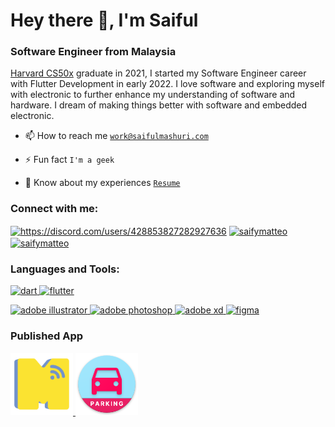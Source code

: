 # Hey there 👋, I'm Saiful

### Software Engineer from Malaysia

[Harvard CS50x](https://cs50.harvard.edu/x/) graduate in 2021, I started my Software Engineer career with Flutter Development in early 2022. I love software and exploring myself with electronic to further enhance my understanding of software and hardware. I dream of making things better with software and embedded electronic.

- 📫 How to reach me [```work@saifulmashuri.com```](mailto:work@saifulmashuri.com)

- ⚡ Fun fact ```I'm a geek```

- 📄 Know about my experiences [```Resume```](https://github.com/saifymatteo/saifymatteo/releases/latest/download/Resume.Saiful.Mashuri.pdf)

<h3 align="left">Connect with me:</h3>
<p align="left">
<a href="https://discord.com/users/1019788584556953650" target="blank"><img align="center" src="https://raw.githubusercontent.com/rahuldkjain/github-profile-readme-generator/master/src/images/icons/Social/discord.svg" alt="https://discord.com/users/428853827282927636" height="30" width="40" /></a>
<a href="https://linkedin.com/in/saifymatteo" target="blank"><img align="center" src="https://raw.githubusercontent.com/rahuldkjain/github-profile-readme-generator/master/src/images/icons/Social/linked-in-alt.svg" alt="saifymatteo" height="30" width="40" /></a>
<a href="https://fb.com/saifymatteo" target="blank"><img align="center" src="https://raw.githubusercontent.com/rahuldkjain/github-profile-readme-generator/master/src/images/icons/Social/facebook.svg" alt="saifymatteo" height="30" width="40" /></a>
</p>

<h3 align="left">Languages and Tools:</h3>
<p align="left">
<a href="https://dart.dev" target="_blank" rel="noreferrer"> <img src="https://img.shields.io/badge/-dart-0e3956?&style=for-the-badge&logo=dart&logoColor=white" alt="dart" height="30"/> </a>
<a href="https://flutter.dev" target="_blank" rel="noreferrer"> <img src="https://img.shields.io/badge/-flutter-1fbcfd?&style=for-the-badge&logo=flutter&logoColor=white" alt="flutter" height="30"/> </a>
</p>
<p align="left">
<a href="https://www.adobe.com/in/products/illustrator.html" target="_blank" rel="noreferrer"> <img src="https://img.shields.io/badge/-Illustrator-FF9A00?&style=for-the-badge&logo=adobeillustrator&logoColor=white" alt="adobe illustrator" height="30"/> </a>
<a href="https://www.adobe.com/my_en/products/photoshop.html" target="_blank" rel="noreferrer"> <img src="https://img.shields.io/badge/-Photoshop-31A8FF?&style=for-the-badge&logo=adobephotoshop&logoColor=white" alt="adobe photoshop" height="30"/> </a>
<a href="https://www.adobe.com/my_en/products/xd.html" target="_blank" rel="noreferrer"> <img src="https://img.shields.io/badge/-XD-FF61F6?&style=for-the-badge&logo=adobexd&logoColor=white" alt="adobe xd" height="30"/> </a>
<a href="https://www.figma.com/" target="_blank" rel="noreferrer"> <img src="https://img.shields.io/badge/Figma-F24E1E?style=for-the-badge&logo=figma&logoColor=white" alt="figma" height="30"/> </a>
</p>

### Published App

<p align="left">
<a href="https://play.google.com/store/apps/details?id=com.saifymatteo.mkr_flutter" target="_blank"> <img src="https://raw.githubusercontent.com/saifymatteo/MKR-Unofficial-App-Flutter/master/github/launcher%20icon/513%20x%20513%20transparent.png" alt="MKR App" width="100" height="100"> </a>
<a href="https://play.google.com/store/apps/details?id=com.saifymatteo.parking_lot_game" target="_blank"> <img src="https://raw.githubusercontent.com/saifymatteo/parking_lot_game/master/android/app/src/main/res/mipmap-xxxhdpi/ic_launcher.png" alt="Parking Lot Game" width="100" height="100"> </a>
</p>
